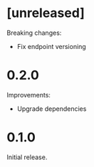 # [unreleased]

Breaking changes:

* Fix endpoint versioning

# 0.2.0

Improvements:

* Upgrade dependencies

# 0.1.0

Initial release.
